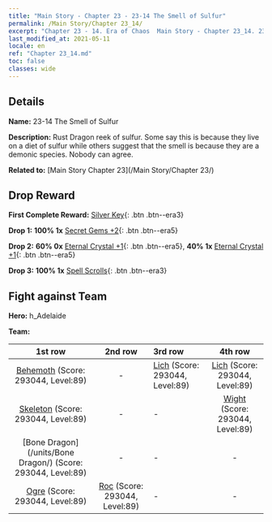 ```yaml
---
title: "Main Story - Chapter 23 - 23-14 The Smell of Sulfur"
permalink: /Main Story/Chapter 23_14/
excerpt: "Chapter 23 - 14. Era of Chaos  Main Story - Chapter 23_14. 23-14 The Smell of Sulfur"
last_modified_at: 2021-05-11
locale: en
ref: "Chapter 23_14.md"
toc: false
classes: wide
---
```


## Details

 **Name:** 23-14 The Smell of Sulfur

 **Description:** Rust Dragon reek of sulfur. Some say this is because they live on a diet of sulfur while others suggest that the smell is because they are a demonic species. Nobody can agree.

 **Related to:** [Main Story Chapter 23](/Main Story/Chapter 23/)

## Drop Reward

 **First Complete Reward:** [Silver Key](/Items/con_693/){: .btn .btn--era3}

 **Drop 1:** **100% 1x** [Secret Gems +2](/Items/mat_79/){: .btn .btn--era5}

 **Drop 2:** **60% 0x** [Eternal Crystal +1](/Items/mat_73/){: .btn .btn--era5}, **40% 1x** [Eternal Crystal +1](/Items/mat_73/){: .btn .btn--era5}

 **Drop 3:** **100% 1x** [Spell Scrolls](/Items/con_694/){: .btn .btn--era3}


## Fight against Team
 **Hero:** h_Adelaide

 **Team:**


  | 1st row | 2nd row | 3rd row | 4th row |
  |:----:|:----:|:----|:----:|
  | [Behemoth](/units/Behemoth/) (Score: 293044, Level:89)  | - | [Lich](/units/Lich/) (Score: 293044, Level:89)  | [Lich](/units/Lich/) (Score: 293044, Level:89)  |
  | [Skeleton](/units/Skeleton/) (Score: 293044, Level:89)  | - | - | [Wight](/units/Wight/) (Score: 293044, Level:89)  |
  | [Bone Dragon](/units/Bone Dragon/) (Score: 293044, Level:89)  | - | - | - |
  | [Ogre](/units/Ogre/) (Score: 293044, Level:89)  | [Roc](/units/Roc/) (Score: 293044, Level:89)  | - | - |


